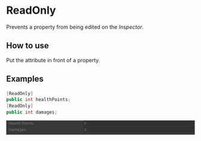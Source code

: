 # ReadOnly
Prevents a property from being edited on the *Inspector*.

## How to use
Put the attribute in front of a property.<BR/>

## Examples
```cs
[ReadOnly]
public int healthPoints;
[ReadOnly]
public int damages;
```
![](img/ReadOnlyAttributeInspectorPreview.jpg)
